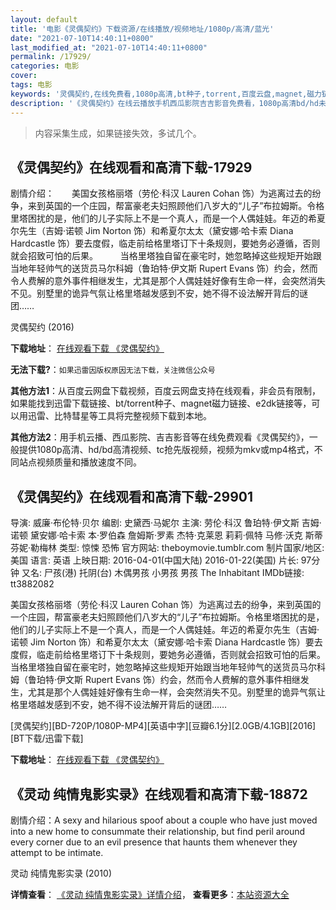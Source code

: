 ```yaml
---
layout: default
title: '电影《灵偶契约》下载资源/在线播放/视频地址/1080p/高清/蓝光'
date: "2021-07-10T14:40:11+0800"
last_modified_at: "2021-07-10T14:40:11+0800"
permalink: /17929/
categories: 电影
cover:
tags: 电影
keywords: '灵偶契约,在线免费看,1080p高清,bt种子,torrent,百度云盘,magnet,磁力链,迅雷下载资源'
description: '《灵偶契约》在线云播放手机西瓜影院吉吉影音免费看，1080p高清bd/hd未删减完整版和tc抢先枪版，mkv/mp4格式，附带bt/torrent种子、magnet/磁力链、百度云盘、网盘资源迅雷下载链接'
---
```


>内容采集生成，如果链接失效，多试几个。


## 《灵偶契约》在线观看和高清下载-17929

剧情介绍：　　美国女孩格丽塔（劳伦·科汉 Lauren Cohan 饰）为逃离过去的纷争，来到英国的一个庄园，帮富豪老夫妇照顾他们八岁大的“儿子”布拉姆斯。令格里塔困扰的是，他们的儿子实际上不是一个真人，而是一个人偶娃娃。年迈的希夏尔先生（吉姆·诺顿 Jim Norton 饰）和希夏尔太太（黛安娜·哈卡索 Diana Hardcastle 饰）要去度假，临走前给格里塔订下十条规则，要她务必遵循，否则就会招致可怕的后果。  　　当格里塔独自留在豪宅时，她忽略掉这些规矩开始跟当地年轻帅气的送货员马尔科姆（鲁珀特·伊文斯 Rupert Evans 饰）约会，然而令人费解的意外事件相继发生，尤其是那个人偶娃娃好像有生命一样，会突然消失不见。别墅里的诡异气氛让格里塔越发感到不安，她不得不设法解开背后的谜团……


灵偶契约 (2016)

**下载地址**： [在线观看下载 《灵偶契约》](https://www.btbtdy.me/btdy/dy2886.html) 


**无法下载?**：`如果迅雷因版权原因无法下载，关注微信公众号 `

**其他方法1**：从百度云网盘下载视频，百度云网盘支持在线观看，非会员有限制，如果能找到迅雷下载链接、bt/torrent种子、magnet磁力链接、e2dk链接等，可以用迅雷、比特彗星等工具将完整视频下载到本地。

**其他方法2**：用手机云播、西瓜影院、吉吉影音等在线免费观看《灵偶契约》，一般提供1080p高清、hd/bd高清视频、tc抢先版视频，视频为mkv或mp4格式，不同站点视频质量和播放速度不同。


## 《灵偶契约》在线观看和高清下载-29901

导演: 威廉·布伦特·贝尔 编剧: 史黛西·马妮尔 主演: 劳伦·科汉 鲁珀特·伊文斯 吉姆·诺顿 黛安娜·哈卡索 本·罗伯森 詹姆斯·罗素 杰特·克莱恩 莉莉·佩特 马修·沃克 斯蒂芬妮·勒梅林 类型: 惊悚 恐怖 官方网站: theboymovie.tumblr.com 制片国家/地区: 美国 语言: 英语 上映日期: 2016-04-01(中国大陆) 2016-01-22(美国) 片长: 97分钟 又名: 尸孩(港) 托阴(台) 木偶男孩 小男孩 男孩 The Inhabitant IMDb链接: tt3882082

美国女孩格丽塔（劳伦·科汉 Lauren Cohan 饰）为逃离过去的纷争，来到英国的一个庄园，帮富豪老夫妇照顾他们八岁大的“儿子”布拉姆斯。令格里塔困扰的是，他们的儿子实际上不是一个真人，而是一个人偶娃娃。年迈的希夏尔先生（吉姆·诺顿 Jim Norton 饰）和希夏尔太太（黛安娜·哈卡索 Diana Hardcastle 饰）要去度假，临走前给格里塔订下十条规则，要她务必遵循，否则就会招致可怕的后果。 当格里塔独自留在豪宅时，她忽略掉这些规矩开始跟当地年轻帅气的送货员马尔科姆（鲁珀特·伊文斯 Rupert Evans 饰）约会，然而令人费解的意外事件相继发生，尤其是那个人偶娃娃好像有生命一样，会突然消失不见。别墅里的诡异气氛让格里塔越发感到不安，她不得不设法解开背后的谜团……


[灵偶契约][BD-720P/1080P-MP4][英语中字][豆瓣6.1分][2.0GB/4.1GB][2016][BT下载/迅雷下载]

**下载地址**： [在线观看下载 《灵偶契约》](https://www.btdx8.com/torrent/the_boy_2016.html) 


## 《灵动 纯情鬼影实录》在线观看和高清下载-18872

剧情介绍：A sexy and hilarious spoof about a couple who have just moved into a new home to consummate their relationship, but find peril around every corner due to an evil presence that haunts them whenever they attempt to be intimate.


灵动 纯情鬼影实录 (2010)

**详情查看**： [《灵动 纯情鬼影实录》详情介绍](/movie/18872/)， **查看更多**：[本站资源大全](/movie/t/all/)

